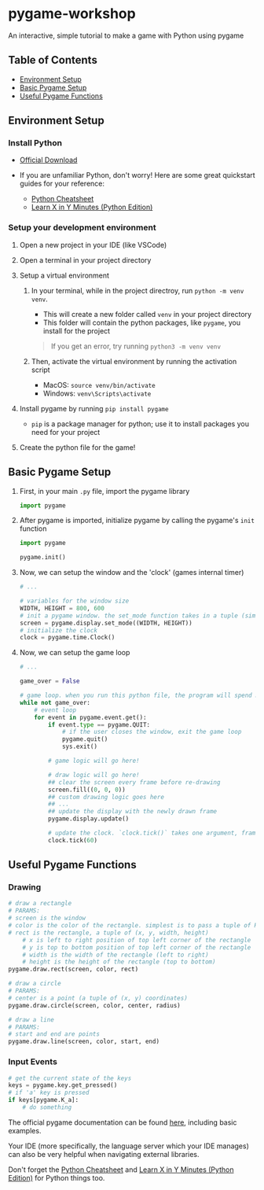 # pygame-workshop
An interactive, simple tutorial to make a game with Python using pygame

## Table of Contents
- [Environment Setup](#environment-setup)
- [Basic Pygame Setup](#basic-pygame-setup)
- [Useful Pygame Functions](#useful-pygame-functions)

## Environment Setup

### Install Python

- [Official Download](https://www.python.org/downloads/)

- If you are unfamiliar Python, don't worry! Here are some great quickstart guides for your reference:
    - [Python Cheatsheet](https://quickref.me/python)
    - [Learn X in Y Minutes (Python Edition)](https://learnxinyminutes.com/python/)

### Setup your development environment

1. Open a new project in your IDE (like VSCode)

2. Open a terminal in your project directory

3. Setup a virtual environment
    1. In your terminal, while in the project directroy, run `python -m venv venv`.
        - This will create a new folder called `venv` in your project directory
        - This folder will contain the python packages, like `pygame`, you install for the project

        >If you get an error, try running `python3 -m venv venv`

    2. Then, activate the virtual environment by running the activation script
        - MacOS: `source venv/bin/activate`
        - Windows: `venv\Scripts\activate`

4. Install pygame by running `pip install pygame`
    - `pip` is a package manager for python; use it to install packages you need for your project

5. Create the python file for the game!

## Basic Pygame Setup
1. First, in your main `.py` file, import the pygame library

    ```python
    import pygame
    ```

2. After pygame is imported, initialize pygame by calling the pygame's `init` function

    ```python
    import pygame

    pygame.init()
    ```

3. Now, we can setup the window and the 'clock' (games internal timer)

    ```python
    # ...

    # variables for the window size
    WIDTH, HEIGHT = 800, 600
    # init a pygame window. the set_mode function takes in a tuple (similar to a list, but immutable) for the window size
    screen = pygame.display.set_mode((WIDTH, HEIGHT))
    # initialize the clock
    clock = pygame.time.Clock()
    ```

4. Now, we can setup the game loop

    ```python
    # ...

    game_over = False

    # game loop. when you run this python file, the program will spend most of its time in this loop
    while not game_over:
        # event loop
        for event in pygame.event.get():
            if event.type == pygame.QUIT:
                # if the user closes the window, exit the game loop
                pygame.quit()
                sys.exit()

            # game logic will go here!

            # draw logic will go here!
            ## clear the screen every frame before re-drawing
            screen.fill((0, 0, 0))
            ## custom drawing logic goes here
            ## ...
            ## update the display with the newly drawn frame
            pygame.display.update()

            # update the clock. `clock.tick()` takes one argument, framerate
            clock.tick(60)
    ```

## Useful Pygame Functions

### Drawing

```python
# draw a rectangle
# PARAMS:
# screen is the window
# color is the color of the rectangle. simplest is to pass a tuple of RGB values, e.g. (255, 0, 0)
# rect is the rectangle, a tuple of (x, y, width, height)
    # x is left to right position of top left corner of the rectangle
    # y is top to bottom position of top left corner of the rectangle
    # width is the width of the rectangle (left to right)
    # height is the height of the rectangle (top to bottom)
pygame.draw.rect(screen, color, rect)

# draw a circle
# PARAMS:
# center is a point (a tuple of (x, y) coordinates)
pygame.draw.circle(screen, color, center, radius)

# draw a line
# PARAMS:
# start and end are points
pygame.draw.line(screen, color, start, end)
```

### Input Events

```python
# get the current state of the keys
keys = pygame.key.get_pressed()
# if 'a' key is pressed
if keys[pygame.K_a]:
    # do something
```

The official pygame documentation can be found [here](https://www.pygame.org/docs/), including basic examples. 

Your IDE (more specifically, the language server which your IDE manages) can also be very helpful when navigating external libraries.

Don't forget the [Python Cheatsheet](https://quickref.me/python) and [Learn X in Y Minutes (Python Edition)](https://learnxinyminutes.com/python/) for Python things too.
